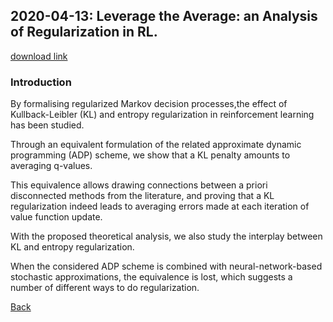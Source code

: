
## 2020-04-13: Leverage the Average: an Analysis of Regularization in RL. 
[download link](https://arxiv.org/pdf/2003.14089.pdf)

### Introduction
By formalising regularized Markov decision processes,the effect of Kullback-Leibler (KL) and entropy regularization in reinforcement learning has been studied. 

Through an equivalent formulation of the related approximate dynamic programming (ADP) scheme, we show that a KL penalty amounts to averaging q-values. 

This equivalence allows drawing connections between a priori disconnected methods from the literature, and proving that a KL regularization indeed leads to averaging errors made at each iteration of value function update. 

With the proposed theoretical analysis, we also study the interplay between KL and entropy regularization. 

When the considered ADP scheme is combined with neural-network-based stochastic approximations, the equivalence is lost, which suggests a number of different ways to do regularization. 

[Back](README.md)
